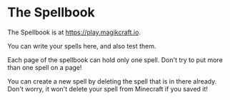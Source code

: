 # The Spellbook

The Spellbook is at https://play.magikcraft.io.

You can write your spells here, and also test them.

Each page of the spellbook can hold only one spell. Don't try to put more than one spell on a page!

You can create a new spell by deleting the spell that is in there already. Don't worry, it won't delete your spell from Minecraft if you saved it!